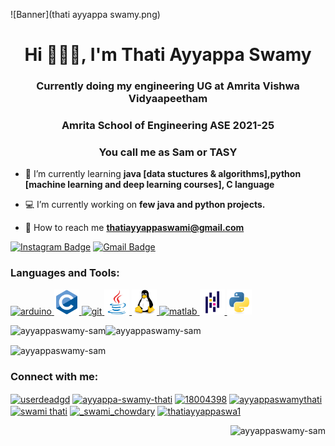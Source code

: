 ![Banner](thati ayyappa swamy.png)
<h1 align="center">Hi 👨🏻‍🎓, I'm Thati Ayyappa Swamy</h1>

<h3 align="center">Currently doing my engineering UG at Amrita Vishwa Vidyaapeetham</h3>

<h3 align="center">Amrita School of Engineering ASE 2021-25</h3>

<h3 align="center">You call me as Sam or TASY</h3>


- 📖 I’m currently learning **java [data stuctures & algorithms],python [machine learning and deep learning courses], C language**

- 💻 I’m currently working on **few java and python projects.**

- 📝 How to reach me **thatiayyappaswami@gmail.com**

[![Instagram Badge](https://img.shields.io/badge/-_swami_chowdary-e4405f?style=flat-square&logo=Instagram&logoColor=white&link=https://www.instagram.com/_swami_chowdary/)](https://www.instagram.com/_swami_chowdary/)
[![Gmail Badge](https://img.shields.io/badge/-mail@thatiayyappaswami@gmail.com-d14836?style=flat-square&logo=Gmail&logoColor=white&link=mailto:mail@thatiayyappaswami@gmail.com)](mailto:mail@thatiayyappaswami@gmail.com)

<h3 align="left">Languages and Tools:</h3>
<p align="left"> <a href="https://www.arduino.cc/" target="_blank" rel="noreferrer"> <img src="https://cdn.worldvectorlogo.com/logos/arduino-1.svg" alt="arduino" width="40" height="40"/> </a> <a href="https://www.cprogramming.com/" target="_blank" rel="noreferrer"> <img src="https://raw.githubusercontent.com/devicons/devicon/master/icons/c/c-original.svg" alt="c" width="40" height="40"/> </a> <a href="https://git-scm.com/" target="_blank" rel="noreferrer"> <img src="https://www.vectorlogo.zone/logos/git-scm/git-scm-icon.svg" alt="git" width="40" height="40"/> </a> <a href="https://www.java.com" target="_blank" rel="noreferrer"> <img src="https://raw.githubusercontent.com/devicons/devicon/master/icons/java/java-original.svg" alt="java" width="40" height="40"/> </a> <a href="https://www.linux.org/" target="_blank" rel="noreferrer"> <img src="https://raw.githubusercontent.com/devicons/devicon/master/icons/linux/linux-original.svg" alt="linux" width="40" height="40"/> </a> <a href="https://www.mathworks.com/" target="_blank" rel="noreferrer"> <img src="https://upload.wikimedia.org/wikipedia/commons/2/21/Matlab_Logo.png" alt="matlab" width="40" height="40"/> </a> <a href="https://pandas.pydata.org/" target="_blank" rel="noreferrer"> <img src="https://raw.githubusercontent.com/devicons/devicon/2ae2a900d2f041da66e950e4d48052658d850630/icons/pandas/pandas-original.svg" alt="pandas" width="40" height="40"/> </a> <a href="https://www.python.org" target="_blank" rel="noreferrer"> <img src="https://raw.githubusercontent.com/devicons/devicon/master/icons/python/python-original.svg" alt="python" width="40" height="40"/> </a> </p>

<p><img align="left" src="https://github-readme-stats.vercel.app/api/top-langs?username=ayyappaswamy-sam&show_icons=true&locale=en&layout=compact" alt="ayyappaswamy-sam" /></p>

<p>&nbsp;<img align="left" src="https://github-readme-stats.vercel.app/api?username=ayyappaswamy-sam&show_icons=true&locale=en" alt="ayyappaswamy-sam" /></p>

<p><img align="center" src="https://github-readme-streak-stats.herokuapp.com/?user=ayyappaswamy-sam&" alt="ayyappaswamy-sam" /></p>

<h3 align="left">Connect with me:</h3>
<p align="left">
<a href="https://twitter.com/userdeadgd" target="blank"><img align="center" src="https://raw.githubusercontent.com/rahuldkjain/github-profile-readme-generator/master/src/images/icons/Social/twitter.svg" alt="userdeadgd" height="30" width="40" /></a>
<a href="https://linkedin.com/in/ayyappa-swamy-thati" target="blank"><img align="center" src="https://raw.githubusercontent.com/rahuldkjain/github-profile-readme-generator/master/src/images/icons/Social/linked-in-alt.svg" alt="ayyappa-swamy-thati" height="30" width="40" /></a>
<a href="https://stackoverflow.com/users/18004398" target="blank"><img align="center" src="https://raw.githubusercontent.com/rahuldkjain/github-profile-readme-generator/master/src/images/icons/Social/stack-overflow.svg" alt="18004398" height="30" width="40" /></a>
<a href="https://kaggle.com/ayyappaswamythati" target="blank"><img align="center" src="https://raw.githubusercontent.com/rahuldkjain/github-profile-readme-generator/master/src/images/icons/Social/kaggle.svg" alt="ayyappaswamythati" height="30" width="40" /></a>
<a href="https://fb.com/swami thati" target="blank"><img align="center" src="https://raw.githubusercontent.com/rahuldkjain/github-profile-readme-generator/master/src/images/icons/Social/facebook.svg" alt="swami thati" height="30" width="40" /></a>
<a href="https://instagram.com/_swami_chowdary" target="blank"><img align="center" src="https://raw.githubusercontent.com/rahuldkjain/github-profile-readme-generator/master/src/images/icons/Social/instagram.svg" alt="_swami_chowdary" height="30" width="40" /></a>
<a href="https://www.hackerrank.com/thatiayyappaswa1" target="blank"><img align="center" src="https://raw.githubusercontent.com/rahuldkjain/github-profile-readme-generator/master/src/images/icons/Social/hackerrank.svg" alt="thatiayyappaswa1" height="30" width="40" /></a>
</p>

<p align="right"> <img src="https://komarev.com/ghpvc/?username=ayyappaswamy-sam&label=Profile%20views&color=0e75b6&style=flat" alt="ayyappaswamy-sam" /> </p>
